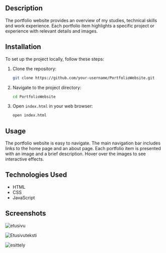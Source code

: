 ## Description
The portfolio website provides an overview of my studies, technical skills and work experience. Each portfolio item highlights a specific project or experience with relevant details and images.

## Installation

To set up the project locally, follow these steps:

1. Clone the repository:
    ```bash
    git clone https://github.com/your-username/PortfolioWebsite.git
    ```

2. Navigate to the project directory:
    ```bash
    cd PortfolioWebsite
    ```

3. Open `index.html` in your web browser:
    ```bash
    open index.html
    ```

## Usage
The portfolio website is easy to navigate. The main navigation bar includes links to the home page and an about page. Each portfolio item is presented with an image and a brief description. Hover over the images to see interactive effects.

## Technologies Used
- HTML
- CSS
- JavaScript

## Screenshots

![etusivu](https://github.com/user-attachments/assets/c2074be1-82fc-4d96-ab71-c5f48144c5bd)

![Etusivuteksti](https://github.com/user-attachments/assets/0997aa6d-cf0d-4da9-8b0f-7e5611dcc2d5)

![esittely](https://github.com/user-attachments/assets/0d1ccbcb-266e-4586-a3e0-eb15f9cc656d)



